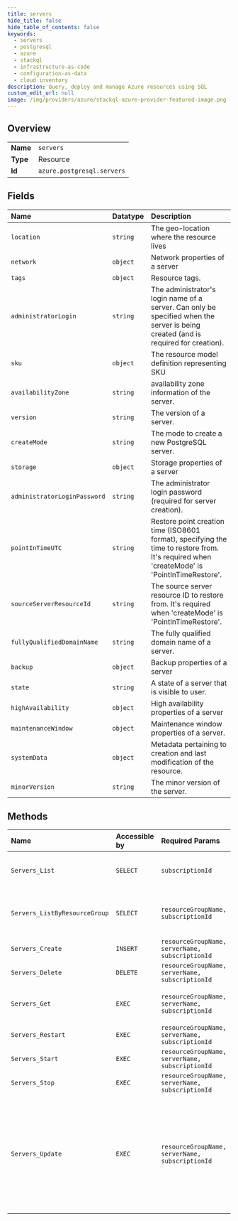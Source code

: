 ```yaml
---
title: servers
hide_title: false
hide_table_of_contents: false
keywords:
  - servers
  - postgresql
  - azure    
  - stackql
  - infrastructure-as-code
  - configuration-as-data
  - cloud inventory
description: Query, deploy and manage Azure resources using SQL
custom_edit_url: null
image: /img/providers/azure/stackql-azure-provider-featured-image.png
---
```

  
    

## Overview
<table><tbody>
<tr><td><b>Name</b></td><td><code>servers</code></td></tr>
<tr><td><b>Type</b></td><td>Resource</td></tr>
<tr><td><b>Id</b></td><td><code>azure.postgresql.servers</code></td></tr>
</tbody></table>

## Fields
| Name | Datatype | Description |
|:-----|:---------|:------------|
| `location` | `string` | The geo-location where the resource lives |
| `network` | `object` | Network properties of a server |
| `tags` | `object` | Resource tags. |
| `administratorLogin` | `string` | The administrator's login name of a server. Can only be specified when the server is being created (and is required for creation). |
| `sku` | `object` | The resource model definition representing SKU |
| `availabilityZone` | `string` | availability zone information of the server. |
| `version` | `string` | The version of a server. |
| `createMode` | `string` | The mode to create a new PostgreSQL server. |
| `storage` | `object` | Storage properties of a server |
| `administratorLoginPassword` | `string` | The administrator login password (required for server creation). |
| `pointInTimeUTC` | `string` | Restore point creation time (ISO8601 format), specifying the time to restore from. It's required when 'createMode' is 'PointInTimeRestore'. |
| `sourceServerResourceId` | `string` | The source server resource ID to restore from. It's required when 'createMode' is 'PointInTimeRestore'. |
| `fullyQualifiedDomainName` | `string` | The fully qualified domain name of a server. |
| `backup` | `object` | Backup properties of a server |
| `state` | `string` | A state of a server that is visible to user. |
| `highAvailability` | `object` | High availability properties of a server |
| `maintenanceWindow` | `object` | Maintenance window properties of a server. |
| `systemData` | `object` | Metadata pertaining to creation and last modification of the resource. |
| `minorVersion` | `string` | The minor version of the server. |
## Methods
| Name | Accessible by | Required Params | Description |
|:-----|:--------------|:----------------|:------------|
| `Servers_List` | `SELECT` | `subscriptionId` | List all the servers in a given subscription. |
| `Servers_ListByResourceGroup` | `SELECT` | `resourceGroupName, subscriptionId` | List all the servers in a given resource group. |
| `Servers_Create` | `INSERT` | `resourceGroupName, serverName, subscriptionId` | Creates a new server. |
| `Servers_Delete` | `DELETE` | `resourceGroupName, serverName, subscriptionId` | Deletes a server. |
| `Servers_Get` | `EXEC` | `resourceGroupName, serverName, subscriptionId` | Gets information about a server. |
| `Servers_Restart` | `EXEC` | `resourceGroupName, serverName, subscriptionId` | Restarts a server. |
| `Servers_Start` | `EXEC` | `resourceGroupName, serverName, subscriptionId` | Starts a server. |
| `Servers_Stop` | `EXEC` | `resourceGroupName, serverName, subscriptionId` | Stops a server. |
| `Servers_Update` | `EXEC` | `resourceGroupName, serverName, subscriptionId` | Updates an existing server. The request body can contain one to many of the properties present in the normal server definition. |
